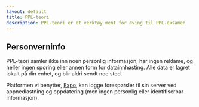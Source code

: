 ```yaml
---
layout: default
title: PPL-teori
description: PPL-teori er et verktøy ment for øving til PPL-eksamen
---
```


## Personverninfo

PPL-teori samler ikke inn noen personlig informasjon, har ingen reklame, og heller ingen sporing eller annen form for datainnhøsting. Alle data er lagret lokalt på din enhet, og blir aldri sendt noe sted.

Platformen vi benytter, [Expo](https://expo.io/privacy-explained), kan logge forespørsler til sin server ved appnedlastning og oppdatering (men ingen personlig eller identifiserbar informasjon).